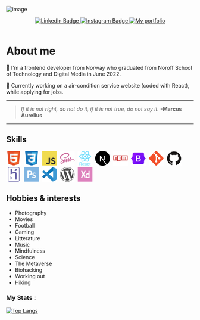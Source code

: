 
![image](https://res.cloudinary.com/dhd2paq70/image/upload/v1654852654/github-bg.jpg_ofycqb.png)

<div id="header" align="center">
  <div id="badges">
   <a href="https://www.linkedin.com/in/tommy-j-16b56678/">
     <img src="https://img.shields.io/badge/LinkedIn-blue?style=for-the-badge&logo=linkedin&logoColor=white" alt="LinkedIn Badge"/>
    </a>
    <a href="https://www.instagram.com/7oiden/">
      <img src="https://img.shields.io/badge/Instagram-black?style=for-the-badge&logo=instagram&logoColor=white" alt="Instagram Badge"/>
    </a>
    <a href="https://tommy-johnsen-portfolio.netlify.app/">
      <img src="https://img.shields.io/badge/My portfolio-orange?style=for-the-badge" alt="My portfolio"/>
    </a>
  </div>
  <img src="https://komarev.com/ghpvc/?username=7oiden&style=flat-square&color=blue" alt=""/>
</div>

# About me

🏫 I'm a frontend developer from Norway who graduated from Noroff School of Technology and Digital Media in June 2022.

🔭 Currently working on a air-condition service website (coded with React), while applying for jobs.

<hr/>

> *If it is not right, do not do it, if it is not true, do not say it.* 
> **-Marcus Aurelius**

<hr/>

## Skills
<img src="https://github.com/devicons/devicon/blob/master/icons/html5/html5-original.svg" title="HTML5" alt="HTML 5" width="40" height="40"/>&nbsp;
<img src="https://github.com/devicons/devicon/blob/master/icons/css3/css3-original.svg" title="CSS3" alt="CSS 3" width="40" height="40"/>&nbsp;
<img src="https://github.com/devicons/devicon/blob/master/icons/javascript/javascript-original.svg" title="Javascript" alt="Javascript" width="40" height="40"/>&nbsp;
<img src="https://github.com/devicons/devicon/blob/master/icons/sass/sass-original.svg" title="Sass" alt="Sass" width="40" height="40"/>&nbsp;
<img src="https://github.com/devicons/devicon/blob/master/icons/react/react-original-wordmark.svg" title="React" alt="React" width="40" height="40"/>&nbsp;
<img src="https://github.com/devicons/devicon/blob/master/icons/nextjs/nextjs-original.svg" title="Next JS" alt="NExt JS" width="40" height="40"/>&nbsp;
<img src="https://github.com/devicons/devicon/blob/master/icons/npm/npm-original-wordmark.svg" title="NPM" alt="NPM" width="40" height="40"/>&nbsp;
<img src="https://github.com/devicons/devicon/blob/master/icons/bootstrap/bootstrap-original.svg" title="Bootstrap" alt="Bootstrap" width="40" height="40"/>&nbsp;
<img src="https://github.com/devicons/devicon/blob/master/icons/git/git-original.svg" title="Git" alt="Git" width="40" height="40"/>&nbsp;
<img src="https://github.com/devicons/devicon/blob/master/icons/github/github-original.svg" title="Github" alt="Github" color="white" width="40" height="40"/>&nbsp;
<img src="https://github.com/devicons/devicon/blob/master/icons/heroku/heroku-original.svg" title="Heroku" alt="Heroku" width="40" height="40"/>&nbsp;
<img src="https://github.com/devicons/devicon/blob/master/icons/photoshop/photoshop-plain.svg" title="Photoshop" alt="Photoshop" width="40" height="40"/>&nbsp;
<img src="https://github.com/devicons/devicon/blob/master/icons/vscode/vscode-original.svg" title="VS Code" alt="VS Code" width="40" height="40"/>&nbsp;
<img src="https://github.com/devicons/devicon/blob/master/icons/wordpress/wordpress-plain.svg" title="Wordpress" alt="Wordpress" width="40" height="40"/>&nbsp;
<img src="https://github.com/devicons/devicon/blob/master/icons/xd/xd-plain.svg" title="XD" alt="XD" width="40" height="40"/>&nbsp;

## Hobbies & interests
- Photography
- Movies
- Football
- Gaming
- Litterature
- Music
- Mindfulness
- Science
- The Metaverse
- Biohacking
- Working out
- Hiking

### My Stats :
 
[![Top Langs](https://github-readme-stats.vercel.app/api/top-langs/?username=7oiden&layout=compact&theme=dark)](https://github.com/anuraghazra/github-readme-stats)


<!--
**7oiden/7oiden** is a ✨ _special_ ✨ repository because its `README.md` (this file) appears on your GitHub profile.

# Hello world!👋

Here are some ideas to get you started:

- 🔭 I’m currently a student at Noroff
- 🌱 I’m currently learning ...
- 👯 I’m looking to collaborate on ...
- 🤔 I’m looking for help with ...
- 💬 Ask me about ...
- 📫 How to reach me: ...
- ⚡ Fun fact: ...
-->
